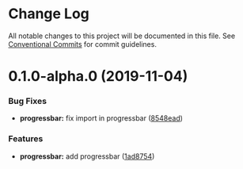 # Change Log

All notable changes to this project will be documented in this file.
See [Conventional Commits](https://conventionalcommits.org) for commit guidelines.

# 0.1.0-alpha.0 (2019-11-04)


### Bug Fixes

* **progressbar:** fix import in progressbar ([8548ead](https://github.com/fremtind/jokul/commit/8548ead665f3c8301152f59d78a02254bd413b6c))


### Features

* **progressbar:** add progressbar ([1ad8754](https://github.com/fremtind/jokul/commit/1ad8754a15e414ff017bce8d829472dfc9a7d01c))
